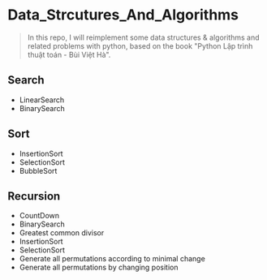 # Data_Strcutures_And_Algorithms
> In this repo, I will reimplement some data structures & algorithms and related problems with python, based on the book "Python Lập trình thuật toán - Bùi Việt Hà".
## Search
- LinearSearch
- BinarySearch
## Sort
- InsertionSort
- SelectionSort
- BubbleSort
## Recursion
- CountDown
- BinarySearch
- Greatest common divisor
- InsertionSort
- SelectionSort
- Generate all permutations according to minimal change
- Generate all permutations by changing position
